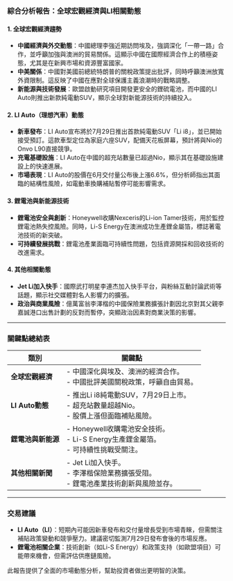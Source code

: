 ### 綜合分析報告：全球宏觀經濟與LI相關動態

#### 1. **全球宏觀經濟趨勢**
- **中國經濟與外交動態**：中國總理李強近期訪問埃及，強調深化「一帶一路」合作，並呼籲加強與澳洲的貿易關係。這顯示中國在國際經濟合作上的積極姿態，尤其是在新興市場和資源豐富國家。
- **中美關係**：中國對美國前總統特朗普的關稅政策提出批評，同時呼籲澳洲放寬外資限制。這反映了中國在應對全球保護主義浪潮時的戰略調整。
- **新能源與技術發展**：歐盟啟動研究項目開發更安全的鋰硫電池，而中國的LI Auto則推出新款純電動SUV，顯示全球對新能源技術的持續投入。

#### 2. **LI Auto（理想汽車）動態**
- **新車發布**：LI Auto宣布將於7月29日推出首款純電動SUV「Li i8」，並已開始接受預訂。這款車型定位為家庭六座SUV，配備天花板屏幕，預計將與Nio的Onvo L90直接競爭。
- **充電基礎設施**：LI Auto在中國的超充站數量已超過Nio，顯示其在基礎設施建設上的快速進展。
- **市場表現**：LI Auto的股價在6月交付量公布後上漲6.6%，但分析師指出其面臨的結構性風險，如電動車換購補貼暫停可能影響需求。

#### 3. **鋰電池與新能源技術**
- **鋰電池安全與創新**：Honeywell收購Nexceris的Li-ion Tamer技術，用於監控鋰電池熱失控風險。同時，Li-S Energy在澳洲成功生產鋰金屬箔，標誌著電池技術的新突破。
- **可持續發展挑戰**：鋰電池產業面臨可持續性問題，包括資源開採和回收技術的改進需求。

#### 4. **其他相關動態**
- **Jet Li加入快手**：國際武打明星李連杰加入快手平台，與粉絲互動討論武術等話題，顯示社交媒體對名人影響力的擴張。
- **政治與商業風險**：億萬富翁李澤楷的中國保險業務擴張計劃因北京對其父親李嘉誠港口出售計劃的反對而暫停，突顯政治因素對商業決策的影響。

---

### 關鍵點總結表

| **類別**               | **關鍵點**                                                                 |
|------------------------|---------------------------------------------------------------------------|
| **全球宏觀經濟**       | - 中國深化與埃及、澳洲的經濟合作。<br>- 中國批評美國關稅政策，呼籲自由貿易。 |
| **LI Auto動態**        | - 推出Li i8純電動SUV，7月29日上市。<br>- 超充站數量超越Nio。<br>- 股價上漲但面臨補貼風險。 |
| **鋰電池與新能源**     | - Honeywell收購電池安全技術。<br>- Li-S Energy生產鋰金屬箔。<br>- 可持續性挑戰受關注。 |
| **其他相關新聞**       | - Jet Li加入快手。<br>- 李澤楷保險業務擴張受阻。<br>- 鋰電池產業技術創新與風險並存。 |

---

### 交易建議
- **LI Auto（LI）**：短期內可能因新車發布和交付量增長受到市場青睞，但需關注補貼政策變動和競爭壓力。建議密切監測7月29日發布會後的市場反應。
- **鋰電池相關企業**：技術創新（如Li-S Energy）和政策支持（如歐盟項目）可能帶來機會，但需評估供應鏈風險。

此報告提供了全面的市場動態分析，幫助投資者做出更明智的決策。